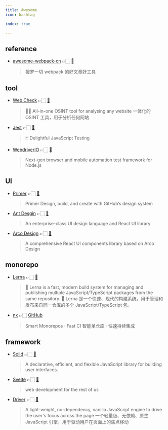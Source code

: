 ```yaml
---
title: Awesome
icon: hashtag

index: true

---
```


<!-- more -->

## reference

- [awesome-webpack-cn](https://webpack.docschina.org/) 👉🏻 [🐙](https://github.com/webpack-china/awesome-webpack-cn)
    > 搜罗一切 webpack 的好文章好工具

## tool

- [Web Check](https://web-check.xyz) 👉🏻 [🐙](https://github.com/lissy93/web-check)
    > 🕵️‍♂️ All-in-one OSINT tool for analysing any website
    > 一体化的 OSINT 工具，用于分析任何网站
- [Jest](https://jestjs.io) 👉🏻 [🐙](https://github.com/jestjs/jest)
    > 🃏 Delightful JavaScript Testing
- [WebdriverIO](https://webdriver.io) 👉🏻 [🐙](https://github.com/webdriverio/webdriverio)
    > Next-gen browser and mobile automation test framework for Node.js

## UI

- [Primer](https://primer.style/) 👉🏻 [🐙](https://github.com/primer/react)
    > Primer Design, build, and create with GitHub’s design system
- [Ant Desgin](https://ant.design) 👉🏻 [🐙](https://github.com/ant-design/ant-design)
    > An enterprise-class UI design language and React UI library
- [Arco Design](https://arco.design/) 👉🏻 [🐙](https://github.com/arco-design/arco-design)
    > A comprehensive React UI components library based on Arco Design

## monorepo

- [Lerna](https://lerna.js.org) 👉🏻 [🐙](https://github.com/lerna/lerna)
    > 🐉 Lerna is a fast, modern build system for managing and publishing multiple JavaScript/TypeScript packages from the same repository.
    > 🐉 Lerna 是一个快速、现代的构建系统，用于管理和发布来自同一仓库的多个 JavaScript/TypeScript 包。
- [nx](https://nx.dev) 👉🏻 [GitHub](https://github.com/nrwl/nx)
    > Smart Monorepos · Fast CI
    > 智能单仓库 · 快速持续集成

## framework

- [Soild](https://www.solidjs.com) 👉🏻 [🐙](https://github.com/solidjs/solid)
    > A declarative, efficient, and flexible JavaScript library for building user interfaces.
- [Svelte](https://svelte.dev/) 👉🏻 [🐙](https://github.com/sveltejs/svelte)
    > web development for the rest of us
- [Driver](https://driverjs.com/) 👉🏻 [🐙](https://github.com/kamranahmedse/driver.js)
    > A light-weight, no-dependency, vanilla JavaScript engine to drive the user's focus across the page
    > 一个轻量级、无依赖、原生 JavaScript 引擎，用于驱动用户在页面上的焦点移动